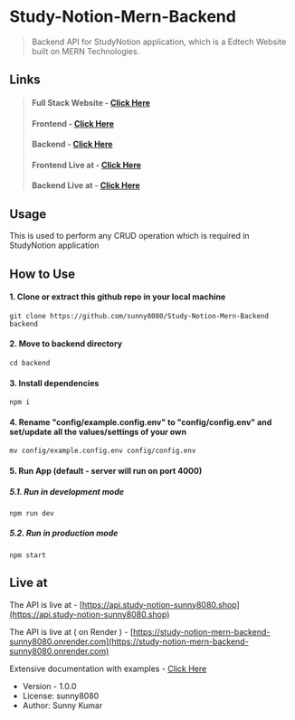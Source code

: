 # Study-Notion-Mern-Backend

> Backend API for StudyNotion application, which is a Edtech Website built on MERN Technologies.

## Links

> #### Full Stack Website - [Click Here](https://github.com/sunny8080/Study-Notion-Mern)
>
> #### Frontend - [Click Here](https://github.com/sunny8080/Study-Notion-Mern-Frontend)
>
> #### Backend - [Click Here](https://github.com/sunny8080/Study-Notion-Mern-Backend)
>
> #### Frontend Live at - [Click Here](https://study-notion-sunny8080.shop)
>
> #### Backend Live at - [Click Here](https://api.study-notion-sunny8080.shop)

## Usage

This is used to perform any CRUD operation which is required in StudyNotion application

## How to Use

#### 1. Clone or extract this github repo in your local machine

```
git clone https://github.com/sunny8080/Study-Notion-Mern-Backend backend
```

#### 2. Move to backend directory

```
cd backend
```

#### 3. Install dependencies

```
npm i
```

#### 4. Rename "config/example.config.env" to "config/config.env" and set/update all the values/settings of your own

```
mv config/example.config.env config/config.env
```

#### 5. Run App (default - server will run on port 4000)

##### 5.1. Run in development mode

```
npm run dev
```

##### 5.2. Run in production mode

```
npm start
```

## Live at

The API is live at - [https://api.study-notion-sunny8080.shop](https://api.study-notion-sunny8080.shop)

>

The API is live at ( on Render ) - [https://study-notion-mern-backend-sunny8080.onrender.com](https://study-notion-mern-backend-sunny8080.onrender.com)

Extensive documentation with examples - [Click Here](https://documenter.getpostman.com/view/19721099/2s9YJjSf9i)

- Version - 1.0.0
- License: sunny8080
- Author: Sunny Kumar
